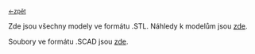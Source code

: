 <sub>[<-zpět](https://github.com/robodilna/gramofon/tree/main/models)</sub>

Zde jsou všechny modely ve formátu .STL.
Náhledy k modelům jsou [zde](https://github.com/robodilna/gramofon/tree/main/models/images).

Soubory ve formátu .SCAD jsou [zde](https://github.com/robodilna/gramofon/tree/main/models/scad-models).
